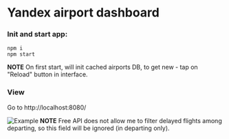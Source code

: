 # Yandex airport dashboard

### Init and start app:
```
npm i
npm start
```
**NOTE** On first start, will init cached airports DB, to get new - tap on "Reload" button in interface.

### View
Go to http://localhost:8080/

![Example](https://i.imgur.com/fJG8skF.png)
**NOTE** Free API does not allow me to filter delayed flights among departing, so this field will be ignored (in departing only).
